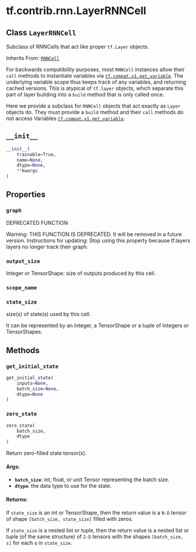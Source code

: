 <div itemscope itemtype="http://developers.google.com/ReferenceObject">
<meta itemprop="name" content="tf.contrib.rnn.LayerRNNCell" />
<meta itemprop="path" content="Stable" />
<meta itemprop="property" content="graph"/>
<meta itemprop="property" content="output_size"/>
<meta itemprop="property" content="scope_name"/>
<meta itemprop="property" content="state_size"/>
<meta itemprop="property" content="__init__"/>
<meta itemprop="property" content="get_initial_state"/>
<meta itemprop="property" content="zero_state"/>
</div>

# tf.contrib.rnn.LayerRNNCell

## Class `LayerRNNCell`

Subclass of RNNCells that act like proper `tf.Layer` objects.

Inherits From: [`RNNCell`](../../../tf/nn/rnn_cell/RNNCell.md)

<!-- Placeholder for "Used in" -->

For backwards compatibility purposes, most `RNNCell` instances allow their
`call` methods to instantiate variables via <a href="../../../tf/get_variable.md"><code>tf.compat.v1.get_variable</code></a>.  The
underlying
variable scope thus keeps track of any variables, and returning cached
versions.  This is atypical of `tf.layer` objects, which separate this
part of layer building into a `build` method that is only called once.

Here we provide a subclass for `RNNCell` objects that act exactly as
`Layer` objects do.  They must provide a `build` method and their
`call` methods do not access Variables <a href="../../../tf/get_variable.md"><code>tf.compat.v1.get_variable</code></a>.

<h2 id="__init__"><code>__init__</code></h2>

``` python
__init__(
    trainable=True,
    name=None,
    dtype=None,
    **kwargs
)
```






## Properties

<h3 id="graph"><code>graph</code></h3>

DEPRECATED FUNCTION

Warning: THIS FUNCTION IS DEPRECATED. It will be removed in a future version.
Instructions for updating:
Stop using this property because tf.layers layers no longer track their graph.

<h3 id="output_size"><code>output_size</code></h3>

Integer or TensorShape: size of outputs produced by this cell.


<h3 id="scope_name"><code>scope_name</code></h3>




<h3 id="state_size"><code>state_size</code></h3>

size(s) of state(s) used by this cell.

It can be represented by an Integer, a TensorShape or a tuple of Integers
or TensorShapes.



## Methods

<h3 id="get_initial_state"><code>get_initial_state</code></h3>

``` python
get_initial_state(
    inputs=None,
    batch_size=None,
    dtype=None
)
```




<h3 id="zero_state"><code>zero_state</code></h3>

``` python
zero_state(
    batch_size,
    dtype
)
```

Return zero-filled state tensor(s).


#### Args:


* <b>`batch_size`</b>: int, float, or unit Tensor representing the batch size.
* <b>`dtype`</b>: the data type to use for the state.


#### Returns:

If `state_size` is an int or TensorShape, then the return value is a
`N-D` tensor of shape `[batch_size, state_size]` filled with zeros.

If `state_size` is a nested list or tuple, then the return value is
a nested list or tuple (of the same structure) of `2-D` tensors with
the shapes `[batch_size, s]` for each s in `state_size`.




